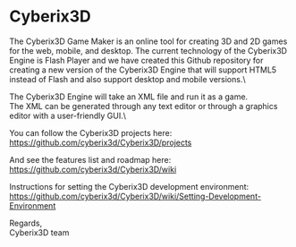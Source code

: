 # Cyberix3D
The Cyberix3D Game Maker is an online tool for creating 3D and 2D games for the web, mobile, and desktop. The current technology of the Cyberix3D Engine is Flash Player and we have created this Github repository for creating a new version of the Cyberix3D Engine that will support HTML5 instead of Flash and also support desktop and mobile versions.\

The Cyberix3D Engine will take an XML file and run it as a game.\
The XML can be generated through any text editor or through a graphics editor with a user-friendly GUI.\

You can follow the Cyberix3D projects here:\
https://github.com/cyberix3d/Cyberix3D/projects

And see the features list and roadmap here:\
https://github.com/cyberix3d/Cyberix3D/wiki

Instructions for setting the Cyberix3D development environment:\
https://github.com/cyberix3d/Cyberix3D/wiki/Setting-Development-Environment

Regards,\
Cyberix3D team
